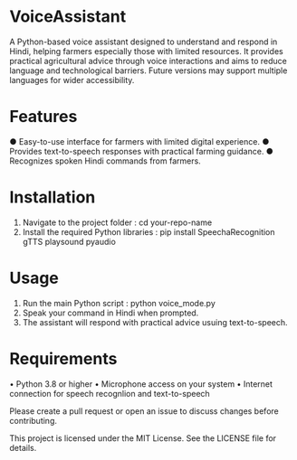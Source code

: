 ﻿# VoiceAssistant

A Python-based voice assistant designed to understand and respond in Hindi, helping farmers especially those with limited resources. It provides practical agricultural advice through voice interactions and aims to reduce language and technological barriers. Future versions may support multiple languages for wider accessibility.

# Features

● Easy-to-use interface for farmers with limited digital experience.
● Provides text-to-speech responses with practical farming guidance.
● Recognizes spoken Hindi commands from farmers.

# Installation

1. Navigate to the project folder : cd your-repo-name
2. Install the required Python libraries : pip install SpeechaRecognition gTTS playsound pyaudio

# Usage

1. Run the main Python script : python voice_mode.py 
2. Speak your command in Hindi when prompted. 
3. The assistant will respond with practical advice usuing text-to-speech.

# Requirements

• Python 3.8 or higher
• Microphone access on your system
• Internet connection for speech recognlion and text-to-speech

Please create a pull request or open an issue to discuss changes before contributing.

This project is licensed under the MIT License. See the LICENSE file for details.
